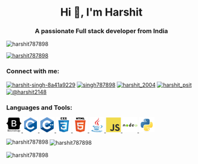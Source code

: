 <h1 align="center">Hi 👋, I'm Harshit</h1>
<h3 align="center">A passionate Full stack developer from India</h3>

<p align="left"> <img src="https://komarev.com/ghpvc/?username=harshit787898&label=Profile%20views&color=0e75b6&style=flat" alt="harshit787898" /> </p>

<p align="left"> <a href="https://github.com/ryo-ma/github-profile-trophy"><img src="https://github-profile-trophy.vercel.app/?username=harshit787898" alt="harshit787898" /></a> </p>

<h3 align="left">Connect with me:</h3>
<p align="left">
<a href="https://linkedin.com/in/harshit-singh-8a41a9229" target="blank"><img align="center" src="https://raw.githubusercontent.com/rahuldkjain/github-profile-readme-generator/master/src/images/icons/Social/linked-in-alt.svg" alt="harshit-singh-8a41a9229" height="30" width="40" /></a>
<a href="https://www.codechef.com/users/singh787898" target="blank"><img align="center" src="https://cdn.jsdelivr.net/npm/simple-icons@3.1.0/icons/codechef.svg" alt="singh787898" height="30" width="40" /></a>
<a href="https://www.hackerrank.com/harshit_2004" target="blank"><img align="center" src="https://raw.githubusercontent.com/rahuldkjain/github-profile-readme-generator/master/src/images/icons/Social/hackerrank.svg" alt="harshit_2004" height="30" width="40" /></a>
<a href="https://www.leetcode.com/harshit_psit" target="blank"><img align="center" src="https://raw.githubusercontent.com/rahuldkjain/github-profile-readme-generator/master/src/images/icons/Social/leet-code.svg" alt="harshit_psit" height="30" width="40" /></a>
<a href="https://www.hackerearth.com/@harshit2148" target="blank"><img align="center" src="https://raw.githubusercontent.com/rahuldkjain/github-profile-readme-generator/master/src/images/icons/Social/hackerearth.svg" alt="@harshit2148" height="30" width="40" /></a>
</p>

<h3 align="left">Languages and Tools:</h3>
<p align="left"> <a href="https://getbootstrap.com" target="_blank" rel="noreferrer"> <img src="https://raw.githubusercontent.com/devicons/devicon/master/icons/bootstrap/bootstrap-plain-wordmark.svg" alt="bootstrap" width="40" height="40"/> </a> <a href="https://www.cprogramming.com/" target="_blank" rel="noreferrer"> <img src="https://raw.githubusercontent.com/devicons/devicon/master/icons/c/c-original.svg" alt="c" width="40" height="40"/> </a> <a href="https://www.w3schools.com/cpp/" target="_blank" rel="noreferrer"> <img src="https://raw.githubusercontent.com/devicons/devicon/master/icons/cplusplus/cplusplus-original.svg" alt="cplusplus" width="40" height="40"/> </a> <a href="https://www.w3schools.com/css/" target="_blank" rel="noreferrer"> <img src="https://raw.githubusercontent.com/devicons/devicon/master/icons/css3/css3-original-wordmark.svg" alt="css3" width="40" height="40"/> </a> <a href="https://www.w3.org/html/" target="_blank" rel="noreferrer"> <img src="https://raw.githubusercontent.com/devicons/devicon/master/icons/html5/html5-original-wordmark.svg" alt="html5" width="40" height="40"/> </a> <a href="https://www.java.com" target="_blank" rel="noreferrer"> <img src="https://raw.githubusercontent.com/devicons/devicon/master/icons/java/java-original.svg" alt="java" width="40" height="40"/> </a> <a href="https://developer.mozilla.org/en-US/docs/Web/JavaScript" target="_blank" rel="noreferrer"> <img src="https://raw.githubusercontent.com/devicons/devicon/master/icons/javascript/javascript-original.svg" alt="javascript" width="40" height="40"/> </a> <a href="https://nodejs.org" target="_blank" rel="noreferrer"> <img src="https://raw.githubusercontent.com/devicons/devicon/master/icons/nodejs/nodejs-original-wordmark.svg" alt="nodejs" width="40" height="40"/> </a> <a href="https://www.python.org" target="_blank" rel="noreferrer"> <img src="https://raw.githubusercontent.com/devicons/devicon/master/icons/python/python-original.svg" alt="python" width="40" height="40"/> </a> </p>

<p><img align="left" src="https://github-readme-stats.vercel.app/api/top-langs?username=harshit787898&show_icons=true&locale=en&layout=compact" alt="harshit787898" /></p>

<p>&nbsp;<img align="center" src="https://github-readme-stats.vercel.app/api?username=harshit787898&show_icons=true&locale=en" alt="harshit787898" /></p>

<p><img align="center" src="https://github-readme-streak-stats.herokuapp.com/?user=harshit787898&" alt="harshit787898" /></p>

